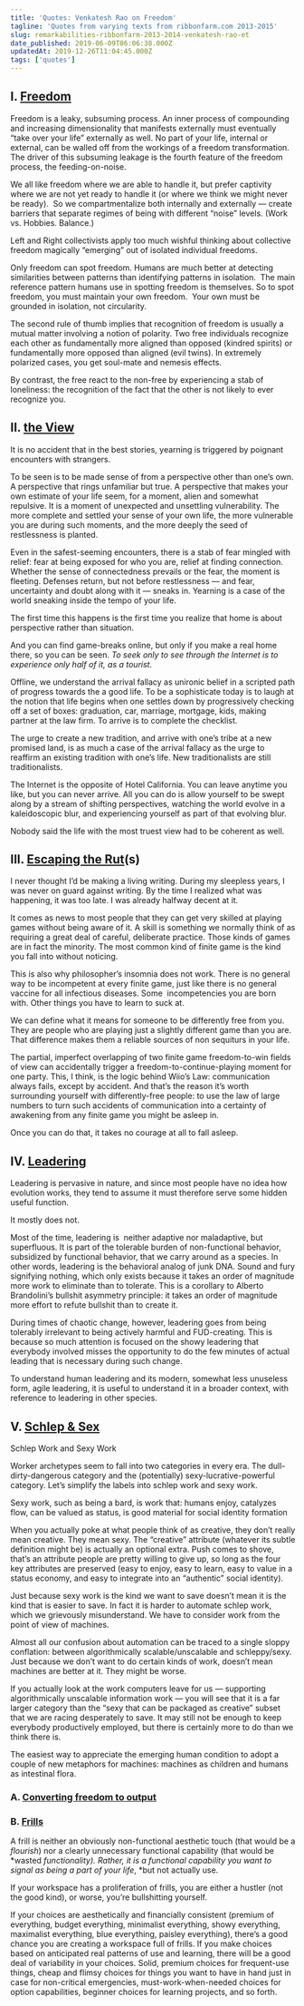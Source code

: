 ```yaml
---
title: 'Quotes: Venkatesh Rao on Freedom'
tagline: 'Quotes from varying texts from ribbonfarm.com 2013-2015'
slug: remarkabilities-ribbonfarm-2013-2014-venkatesh-rao-et
date_published: 2019-06-09T06:06:38.000Z
updatedAt: 2019-12-26T11:04:45.000Z
tags: ['quotes']
---
```


## I. [Freedom](https://www.ribbonfarm.com/2013/08/08/on-freedomspotting/)

Freedom is a leaky, subsuming process. An inner process of compounding and increasing dimensionality that manifests externally must eventually “take over your life” externally as well. No part of your life, internal or external, can be walled off from the workings of a freedom transformation. The driver of this subsuming leakage is the fourth feature of the freedom process, the feeding-on-noise.

We all like freedom where we are able to handle it, but prefer captivity where we are not yet ready to handle it (or where we think we might never be ready).  So we compartmentalize both internally and externally — create barriers that separate regimes of being with different “noise” levels. (Work vs. Hobbies. Balance.)

Left and Right collectivists apply too much wishful thinking about collective freedom magically “emerging” out of isolated individual freedoms.

Only freedom can spot freedom. Humans are much better at detecting similarities between patterns than identifying patterns in isolation.  The main reference pattern humans use in spotting freedom is themselves. So to spot freedom, you must maintain your own freedom.  Your own must be grounded in isolation, not circularity.

The second rule of thumb implies that recognition of freedom is usually a mutual matter involving a notion of polarity. Two free individuals recognize each other as fundamentally more aligned than opposed (kindred spirits) or fundamentally more opposed than aligned (evil twins). In extremely polarized cases, you get soul-mate and nemesis effects.

By contrast, the free react to the non-free by experiencing a stab of loneliness: the recognition of the fact that the other is not likely to ever recognize you.

## II. [the View](https://www.ribbonfarm.com/2014/04/16/a-life-with-a-view/)

It is no accident that in the best stories, yearning is triggered by poignant encounters with strangers.

To be seen is to be made sense of from a perspective other than one’s own. A perspective that rings unfamiliar but true. A perspective that makes your own estimate of your life seem, for a moment, alien and somewhat repulsive. It is a moment of unexpected and unsettling vulnerability. The more complete and settled your sense of your own life, the more vulnerable you are during such moments, and the more deeply the seed of restlessness is planted.

Even in the safest-seeming encounters, there is a stab of fear mingled with relief: fear at being exposed for who you are, relief at finding connection. Whether the sense of connectedness prevails or the fear, the moment is fleeting. Defenses return, but not before restlessness — and fear, uncertainty and doubt along with it — sneaks in. Yearning is a case of the world sneaking inside the tempo of your life.

The first time this happens is the first time you realize that home is about perspective rather than situation.

And you can find game-breaks online, but only if you make a real home there, so you can be seen. _To seek only to see through the Internet is to experience only half of it, as a tourist._

Offline, we understand the arrival fallacy as unironic belief in a scripted path of progress towards the a good life. To be a sophisticate today is to laugh at the notion that life begins when one settles down by progressively checking off a set of boxes: graduation, car, marriage, mortgage, kids, making partner at the law firm. To arrive is to complete the checklist.

The urge to create a new tradition, and arrive with one’s tribe at a new promised land, is as much a case of the arrival fallacy as the urge to reaffirm an existing tradition with one’s life. New traditionalists are still traditionalists.

The Internet is the opposite of Hotel California. You can leave anytime you like, but you can never arrive. All you can do is allow yourself to be swept along by a stream of shifting perspectives, watching the world evolve in a kaleidoscopic blur, and experiencing yourself as part of that evolving blur.

Nobody said the life with the most truest view had to be coherent as well.

## III. [Escaping the Rut](https://www.ribbonfarm.com/2014/11/05/dont-surround-yourself-with-smarter-people/)(s)

I never thought I’d be making a living writing. During my sleepless years, I was never on guard against writing. By the time I realized what was happening, it was too late. I was already halfway decent at it.

It comes as news to most people that they can get very skilled at playing games without being aware of it. A skill is something we normally think of as requiring a great deal of careful, deliberate practice. Those kinds of games are in fact the minority. The most common kind of finite game is the kind you fall into without noticing.

This is also why philosopher’s insomnia does not work. There is no general way to be incompetent at every finite game, just like there is no general vaccine for all infectious diseases. Some  incompetencies you are born with. Other things you have to learn to suck at.

We can define what it means for someone to be differently free from you. They are people who are playing just a slightly different game than you are. That difference makes them a reliable sources of non sequiturs in your life.

The partial, imperfect overlapping of two finite game freedom-to-win fields of view can accidentally trigger a freedom-to-continue-playing moment for one party. This, I think, is the logic behind Wiio’s Law: communication always fails, except by accident. And that’s the reason it’s worth surrounding yourself with differently-free people: to use the law of large numbers to turn such accidents of communication into a certainty of awakening from any finite game you might be asleep in.

Once you can do that, it takes no courage at all to fall asleep.

## IV. [Leadering](https://www.ribbonfarm.com/2015/03/12/the-art-of-agile-leadership/)

Leadering is pervasive in nature, and since most people have no idea how evolution works, they tend to assume it must therefore serve some hidden useful function.

It mostly does not.

Most of the time, leadering is  neither adaptive nor maladaptive, but superfluous. It is part of the tolerable burden of non-functional behavior, subsidized by functional behavior, that we carry around as a species. In other words, leadering is the behavioral analog of junk DNA. Sound and fury signifying nothing, which only exists because it takes an order of magnitude more work to eliminate than to tolerate. This is a corollary to Alberto Brandolini’s bullshit asymmetry principle: it takes an order of magnitude more effort to refute bullshit than to create it.

During times of chaotic change, however, leadering goes from being tolerably irrelevant to being actively harmful and FUD-creating. This is because so much attention is focused on the showy leadering that everybody involved misses the opportunity to do the few minutes of actual leading that is necessary during such change.

To understand human leadering and its modern, somewhat less unuseless form, agile leadering, it is useful to understand it in a broader context, with reference to leadering in other species.

## V. [Schlep & Sex](https://www.ribbonfarm.com/2013/07/10/you-are-not-an-artisan/)

Schlep Work and Sexy Work

Worker archetypes seem to fall into two categories in every era. The dull-dirty-dangerous category and the (potentially) sexy-lucrative-powerful category. Let’s simplify the labels into schlep work and sexy work.

Sexy work, such as being a bard, is work that: humans enjoy, catalyzes flow, can be valued as status, is good material for social identity formation

When you actually poke at what people think of as creative, they don’t really mean creative. They mean sexy. The “creative” attribute (whatever its subtle definition might be) is actually an optional extra. Push comes to shove, that’s an attribute people are pretty willing to give up, so long as the four key attributes are preserved (easy to enjoy, easy to learn, easy to value in a status economy, and easy to integrate into an “authentic” social identity).

Just because sexy work is the kind we want to save doesn’t mean it is the kind that is easier to save. In fact it is harder to automate schlep work, which we grievously misunderstand. We have to consider work from the point of view of machines.

Almost all our confusion about automation can be traced to a single sloppy conflation: between algorithmically scalable/unscalable and schleppy/sexy. Just because we don’t want to do certain kinds of work, doesn’t mean machines are better at it. They might be worse.

If you actually look at the work computers leave for us — supporting algorithmically unscalable information work — you will see that it is a far larger category than the “sexy that can be packaged as creative” subset that we are racing desperately to save. It may still not be enough to keep everybody productively employed, but there is certainly more to do than we think there is.

The easiest way to appreciate the emerging human condition to adopt a couple of new metaphors for machines: machines as children and humans as intestinal flora.

### A. [Converting freedom to output](https://www.ribbonfarm.com/2013/10/02/truth-in-consulting/)

### B. [Frills](https://www.ribbonfarm.com/2014/01/01/free-as-in-agent/)

A frill is neither an obviously non-functional aesthetic touch (that would be a _flourish_) nor a clearly unnecessary functional capability (that would be *wasted *functionality). Rather, it is a functional capability you want to signal as being a part of your life*, *but not actually use.

If your workspace has a proliferation of frills, you are either a hustler (not the good kind), or worse, you’re bullshitting yourself.

If your choices are aesthetically and financially consistent (premium of everything, budget everything, minimalist everything, showy everything, maximalist everything, blue everything, paisley everything), there’s a good chance you are creating a workspace full of frills. If you make choices based on anticipated real patterns of use and learning, there will be a good deal of variability in your choices. Solid, premium choices for frequent-use things, cheap and flimsy choices for things you want to have in hand just in case for non-critical emergencies, must-work-when-needed choices for option capabilities, beginner choices for learning projects, and so forth.
